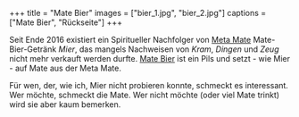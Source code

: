 +++
title = "Mate Bier"
images = ["bier_1.jpg", "bier_2.jpg"]
captions = ["Mate Bier", "Rückseite"]
+++

Seit Ende 2016 existiert ein Spiritueller Nachfolger von [Meta Mate](/mate/metamate.html) Mate-Bier-Getränk *Mier*, das mangels Nachweisen von *Kram*, *Dingen* und *Zeug* nicht mehr verkauft werden durfte. [Mate Bier](http://mate-bier.de/) ist ein Pils und setzt - wie Mier - auf Mate aus der Meta Mate.

Für wen, der, wie ich, Mier nicht probieren konnte, schmeckt es interessant. Wer möchte, schmeckt die Mate. Wer nicht möchte (oder viel Mate trinkt) wird sie aber kaum bemerken.

